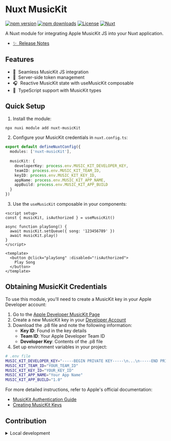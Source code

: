# Nuxt MusicKit

[![npm version][npm-version-src]][npm-version-href]
[![npm downloads][npm-downloads-src]][npm-downloads-href]
[![License][license-src]][license-href]
[![Nuxt][nuxt-src]][nuxt-href]

A Nuxt module for integrating Apple MusicKit JS into your Nuxt application.

- [✨ &nbsp;Release Notes](/CHANGELOG.md)

## Features

- 🎵 &nbsp;Seamless MusicKit JS integration
- 🔐 &nbsp;Server-side token management
- 🎧 &nbsp;Reactive MusicKit state with useMusicKit composable
- 🚀 &nbsp;TypeScript support with MusicKit types

## Quick Setup

1. Install the module:

```bash
npx nuxi module add nuxt-musicKit
```

2. Configure your MusicKit credentials in `nuxt.config.ts`:

```ts
export default defineNuxtConfig({
  modules: ['nuxt-musicKit'],
  
  musicKit: {
    developerKey: process.env.MUSIC_KIT_DEVELOPER_KEY,
    teamID: process.env.MUSIC_KIT_TEAM_ID,
    keyID: process.env.MUSIC_KIT_KEY_ID,
    appName: process.env.MUSIC_KIT_APP_NAME,
    appBuild: process.env.MUSIC_KIT_APP_BUILD
  }
})
```

3. Use the `useMusicKit` composable in your components:

```vue
<script setup>
const { musicKit, isAuthorized } = useMusicKit()

async function playSong() {
  await musicKit.setQueue({ song: '123456789' })
  await musicKit.play()
}
</script>

<template>
  <button @click="playSong" :disabled="!isAuthorized">
    Play Song
  </button>
</template>
```

## Obtaining MusicKit Credentials

To use this module, you'll need to create a MusicKit key in your Apple Developer account:

1. Go to the [Apple Developer MusicKit Page](https://developer.apple.com/musickit/)
2. Create a new MusicKit key in your [Developer Account](https://developer.apple.com/account/resources/authkeys/list)
3. Download the .p8 file and note the following information:
   - **Key ID**: Found in the key details
   - **Team ID**: Your Apple Developer Team ID
   - **Developer Key**: Contents of the .p8 file
4. Set up environment variables in your project:

```bash
# .env file
MUSIC_KIT_DEVELOPER_KEY="-----BEGIN PRIVATE KEY-----\n...\n-----END PRIVATE KEY-----"
MUSIC_KIT_TEAM_ID="YOUR_TEAM_ID"
MUSIC_KIT_KEY_ID="YOUR_KEY_ID"
MUSIC_KIT_APP_NAME="Your App Name"
MUSIC_KIT_APP_BUILD="1.0"
```

For more detailed instructions, refer to Apple's official documentation:
- [MusicKit Authentication Guide](https://developer.apple.com/documentation/musickit/musickitjs/authenticating_users_with_musickit_js)
- [Creating MusicKit Keys](https://developer.apple.com/documentation/musickit/creating_musickit_keys)

## Contribution

<details>
  <summary>Local development</summary>
  
  ```bash
  # Install dependencies
  npm install
  
  # Generate type stubs
  npm run dev:prepare
  
  # Develop with the playground
  npm run dev
  
  # Build the playground
  npm run dev:build
  
  # Run ESLint
  npm run lint
  
  # Run Vitest
  npm run test
  npm run test:watch
  
  # Release new version
  npm run release
  ```
</details>

<!-- Badges -->
[npm-version-src]: https://img.shields.io/npm/v/nuxt-musicKit/latest.svg?style=flat&colorA=020420&colorB=00DC82
[npm-version-href]: https://npmjs.com/package/nuxt-musicKit

[npm-downloads-src]: https://img.shields.io/npm/dm/nuxt-musicKit.svg?style=flat&colorA=020420&colorB=00DC82
[npm-downloads-href]: https://npm.chart.dev/nuxt-musicKit

[license-src]: https://img.shields.io/npm/l/nuxt-musicKit.svg?style=flat&colorA=020420&colorB=00DC82
[license-href]: https://npmjs.com/package/nuxt-musicKit

[nuxt-src]: https://img.shields.io/badge/Nuxt-020420?logo=nuxt.js
[nuxt-href]: https://nuxt.com
